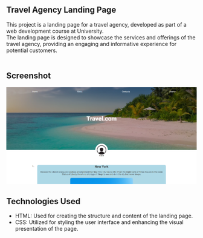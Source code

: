 ## Travel Agency Landing Page
This project is a landing page for a travel agency, developed as part of a web development course at University. <br>
The landing page is designed to showcase the services and offerings of the travel agency, providing an engaging and informative experience for potential customers. <br><br>

## Screenshot
![Alt Text](/scr.png)



## Technologies Used
- HTML: Used for creating the structure and content of the landing page.
- CSS: Utilized for styling the user interface and enhancing the visual presentation of the page.

